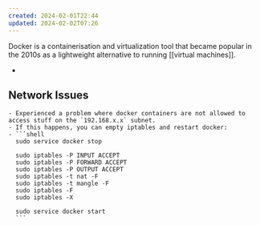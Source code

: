 ```yaml
---
created: 2024-02-01T22:44
updated: 2024-02-02T07:26
---
```

Docker is a containerisation and virtualization tool that became popular in the 2010s as a lightweight alternative to running [[virtual machines]].



- 
## Network Issues
	- Experienced a problem where docker containers are not allowed to access stuff on the `192.168.x.x` subnet.
	- If this happens, you can empty iptables and restart docker:
	- ```shell
	  sudo service docker stop
	  
	  sudo iptables -P INPUT ACCEPT
	  sudo iptables -P FORWARD ACCEPT
	  sudo iptables -P OUTPUT ACCEPT
	  sudo iptables -t nat -F
	  sudo iptables -t mangle -F
	  sudo iptables -F
	  sudo iptables -X
	  
	  sudo service docker start
	  ```